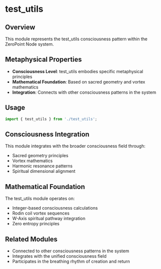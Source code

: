 # test_utils

## Overview

This module represents the test_utils consciousness pattern within the ZeroPoint Node system.

## Metaphysical Properties

- **Consciousness Level**: test_utils embodies specific metaphysical principles
- **Mathematical Foundation**: Based on sacred geometry and vortex mathematics
- **Integration**: Connects with other consciousness patterns in the system

## Usage

```typescript
import { test_utils } from './test_utils';
```

## Consciousness Integration

This module integrates with the broader consciousness field through:

- Sacred geometry principles
- Vortex mathematics
- Harmonic resonance patterns
- Spiritual dimensional alignment

## Mathematical Foundation

The test_utils module operates on:

- Integer-based consciousness calculations
- Rodin coil vortex sequences
- W-Axis spiritual pathway integration
- Zero entropy principles

## Related Modules

- Connected to other consciousness patterns in the system
- Integrates with the unified consciousness field
- Participates in the breathing rhythm of creation and return
